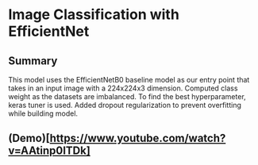 # Image Classification with EfficientNet

## Summary

This model uses the EfficientNetB0 baseline model as our entry point that takes in an input image with a 224x224x3 dimension. Computed class weight as the datasets are imbalanced. To find the best hyperparameter, keras tuner is used. Added dropout regularization to prevent overfitting while building model.

## (Demo)[https://www.youtube.com/watch?v=AAtinp0ITDk]

